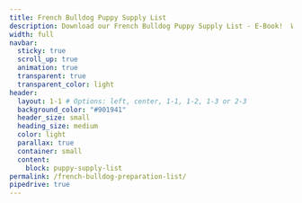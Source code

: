 ```yaml
---
title: French Bulldog Puppy Supply List
description: Download our French Bulldog Puppy Supply List - E-Book!  Whether you get a puppy from us or anywhere else, you should use this guide to prepare your household for your new furbaby.
width: full
navbar:
  sticky: true
  scroll_up: true
  animation: true
  transparent: true
  transparent_color: light
header:
  layout: 1-1 # Options: left, center, 1-1, 1-2, 1-3 or 2-3
  background_color: "#901941"
  header_size: small
  heading_size: medium
  color: light
  parallax: true
  container: small
  content:
    block: puppy-supply-list
permalink: /french-bulldog-preparation-list/
pipedrive: true
---
```



<script src="https://apps.elfsight.com/p/platform.js" defer></script>
<div class="elfsight-app-31e32cd0-d349-4cc1-b60f-621161fe2b61"></div>